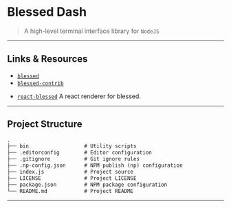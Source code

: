 # Blessed Dash

> A high-level terminal interface library for `NodeJS`

---

## Links & Resources

* [`blessed`](https://github.com/chjj/blessed)
* [`blessed-contrib`](https://github.com/yaronn/blessed-contrib)

[](.)

* [`react-blessed`](https://github.com/Yomguithereal/react-blessed) A react renderer for blessed.

---

## Project Structure

```md
.
├── bin                  # Utility scripts
├── .editorconfig        # Editor configuration
├── .gitignore           # Git ignore rules
├── .np-config.json      # NPM publish (np) configuration
├── index.js             # Project source
├── LICENSE              # Project LICENSE
├── package.json         # NPM package configuration
└── README.md            # Project README
```

---
